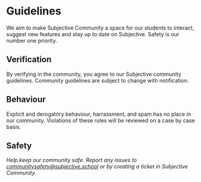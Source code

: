 # Guidelines
We aim to make Subjective Community a space for our students to interact, suggest new features and stay up to date on Subjective.
Safety is our number one priority.

## Verification

By verifying in the community, you agree to our Subjective community guidelines. Community guidelines are subject to change with notification.

## Behaviour
Explicit and derogatory behaviour, harrassment, and spam has no place in our community.
Violations of these rules will be reviewed on a case by case basis.

## Safety
*Help keep our community safe. Report any issues to communitysafety@subjective.school or by creating a ticket in Subjective Community.*